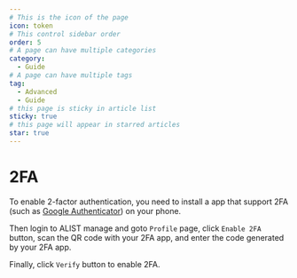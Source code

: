 ```yaml
---
# This is the icon of the page
icon: token
# This control sidebar order
order: 5
# A page can have multiple categories
category:
  - Guide
# A page can have multiple tags
tag:
  - Advanced
  - Guide
# this page is sticky in article list
sticky: true
# this page will appear in starred articles
star: true
---
```


# 2FA

To enable 2-factor authentication, you need to install a app that support 2FA (such as [Google Authenticator](https://play.google.com/store/apps/details?id=com.google.android.apps.authenticator2)) on your phone.

Then login to ALIST manage and goto `Profile` page, click `Enable 2FA` button, scan the QR code with your 2FA app, and enter the code generated by your 2FA app.

Finally, click `Verify` button to enable 2FA.